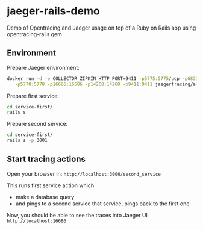 # jaeger-rails-demo
Demo of Opentracing and Jaeger usage on top of a Ruby on Rails app using opentracing-rails gem

## Environment

Prepare Jaeger environment:

```bash
docker run -d -e COLLECTOR_ZIPKIN_HTTP_PORT=9411 -p5775:5775/udp -p6831:6831/udp -p6832:6832/udp \
   -p5778:5778 -p16686:16686 -p14268:14268 -p9411:9411 jaegertracing/all-in-one:latest
```

Prepare first service:

```bash
cd service-first/
rails s
```

Prepare second service:

```bash
cd service-first/
rails s -p 3001
```

## Start tracing actions

Open your browser in:
`http://localhost:3000/second_service`

This runs first service action which
 - make a database query
 - and pings to a second service
that service, pings back to the first one.

Now, you should be able to see the traces into Jaeger UI `http://localhost:16686`
